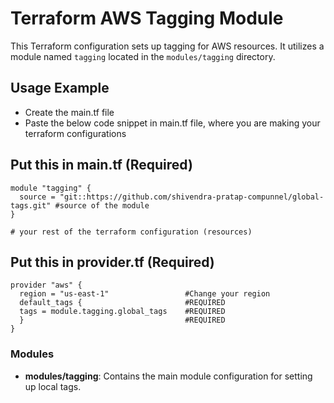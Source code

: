 # Terraform AWS Tagging Module
This Terraform configuration sets up tagging for AWS resources. It utilizes a module named `tagging` located in the `modules/tagging` directory.

## Usage Example
- Create the main.tf file
- Paste the below code snippet in main.tf file, where you are making your terraform configurations

## Put this in main.tf (Required)
```hcl
module "tagging" {
  source = "git::https://github.com/shivendra-pratap-compunnel/global-tags.git" #source of the module
}

# your rest of the terraform configuration (resources)
```

## Put this in provider.tf (Required)
```hcl
provider "aws" {
  region = "us-east-1"                 #Change your region
  default_tags {                       #REQUIRED
  tags = module.tagging.global_tags    #REQUIRED
  }                                    #REQUIRED
}
```
### Modules
- **modules/tagging**: Contains the main module configuration for setting up local tags.
